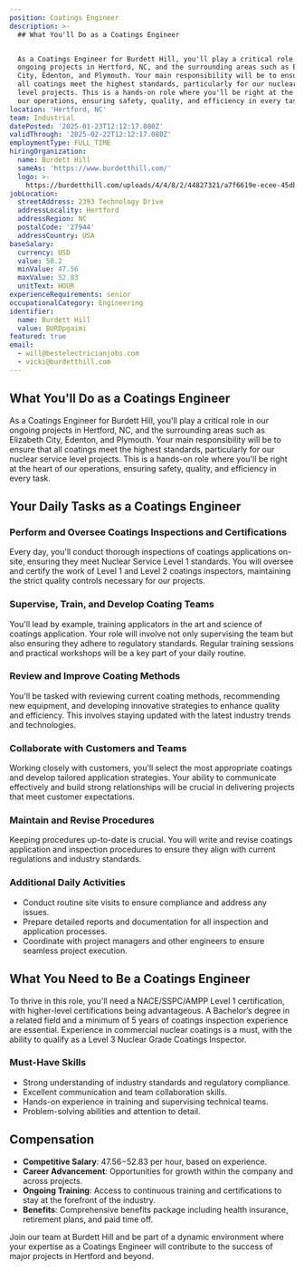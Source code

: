 ```yaml
---
position: Coatings Engineer
description: >-
  ## What You'll Do as a Coatings Engineer


  As a Coatings Engineer for Burdett Hill, you'll play a critical role in our
  ongoing projects in Hertford, NC, and the surrounding areas such as Elizabeth
  City, Edenton, and Plymouth. Your main responsibility will be to ensure that
  all coatings meet the highest standards, particularly for our nuclear service
  level projects. This is a hands-on role where you'll be right at the heart of
  our operations, ensuring safety, quality, and efficiency in every task....
location: 'Hertford, NC'
team: Industrial
datePosted: '2025-01-23T12:12:17.080Z'
validThrough: '2025-02-22T12:12:17.080Z'
employmentType: FULL_TIME
hiringOrganization:
  name: Burdett Hill
  sameAs: 'https://www.burdetthill.com/'
  logo: >-
    https://burdetthill.com/uploads/4/4/8/2/44827321/a7f6619e-ecee-45db-ac13-7b1bffe6602c-4-5005-c.jpeg
jobLocation:
  streetAddress: 2393 Technology Drive
  addressLocality: Hertford
  addressRegion: NC
  postalCode: '27944'
  addressCountry: USA
baseSalary:
  currency: USD
  value: 50.2
  minValue: 47.56
  maxValue: 52.83
  unitText: HOUR
experienceRequirements: senior
occupationalCategory: Engineering
identifier:
  name: Burdett Hill
  value: BURDpgaimi
featured: true
email:
  - will@bestelectricianjobs.com
  - vicki@burdetthill.com
---
```




## What You'll Do as a Coatings Engineer

As a Coatings Engineer for Burdett Hill, you'll play a critical role in our ongoing projects in Hertford, NC, and the surrounding areas such as Elizabeth City, Edenton, and Plymouth. Your main responsibility will be to ensure that all coatings meet the highest standards, particularly for our nuclear service level projects. This is a hands-on role where you'll be right at the heart of our operations, ensuring safety, quality, and efficiency in every task.

## Your Daily Tasks as a Coatings Engineer

### Perform and Oversee Coatings Inspections and Certifications

Every day, you'll conduct thorough inspections of coatings applications on-site, ensuring they meet Nuclear Service Level 1 standards. You will oversee and certify the work of Level 1 and Level 2 coatings inspectors, maintaining the strict quality controls necessary for our projects.

### Supervise, Train, and Develop Coating Teams

You'll lead by example, training applicators in the art and science of coatings application. Your role will involve not only supervising the team but also ensuring they adhere to regulatory standards. Regular training sessions and practical workshops will be a key part of your daily routine.

### Review and Improve Coating Methods

You'll be tasked with reviewing current coating methods, recommending new equipment, and developing innovative strategies to enhance quality and efficiency. This involves staying updated with the latest industry trends and technologies.

### Collaborate with Customers and Teams

Working closely with customers, you'll select the most appropriate coatings and develop tailored application strategies. Your ability to communicate effectively and build strong relationships will be crucial in delivering projects that meet customer expectations.

### Maintain and Revise Procedures

Keeping procedures up-to-date is crucial. You will write and revise coatings application and inspection procedures to ensure they align with current regulations and industry standards.

### Additional Daily Activities

- Conduct routine site visits to ensure compliance and address any issues.
- Prepare detailed reports and documentation for all inspection and application processes.
- Coordinate with project managers and other engineers to ensure seamless project execution.

## What You Need to Be a Coatings Engineer

To thrive in this role, you'll need a NACE/SSPC/AMPP Level 1 certification, with higher-level certifications being advantageous. A Bachelor’s degree in a related field and a minimum of 5 years of coatings inspection experience are essential. Experience in commercial nuclear coatings is a must, with the ability to qualify as a Level 3 Nuclear Grade Coatings Inspector.

### Must-Have Skills

- Strong understanding of industry standards and regulatory compliance.
- Excellent communication and team collaboration skills.
- Hands-on experience in training and supervising technical teams.
- Problem-solving abilities and attention to detail.

## Compensation

- **Competitive Salary**: $47.56-$52.83 per hour, based on experience.
- **Career Advancement**: Opportunities for growth within the company and across projects.
- **Ongoing Training**: Access to continuous training and certifications to stay at the forefront of the industry.
- **Benefits**: Comprehensive benefits package including health insurance, retirement plans, and paid time off.

Join our team at Burdett Hill and be part of a dynamic environment where your expertise as a Coatings Engineer will contribute to the success of major projects in Hertford and beyond.